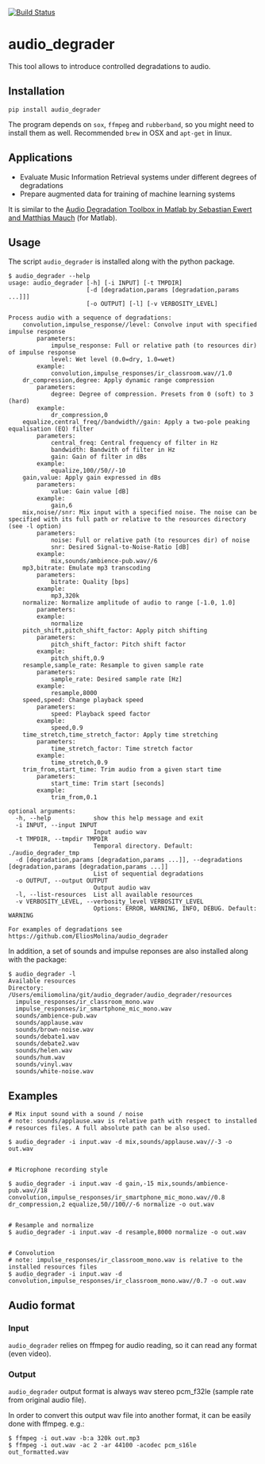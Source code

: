 [![Build Status](https://travis-ci.org/EliosMolina/audio_degrader.svg?branch=master)](https://travis-ci.org/EliosMolina/audio_degrader)
# audio_degrader

This tool allows to introduce controlled degradations to audio.

## Installation

`pip install audio_degrader`

The program depends on `sox`, `ffmpeg` and `rubberband`, so you might need to install them as well. Recommended `brew` in OSX and `apt-get` in linux.

## Applications
* Evaluate Music Information Retrieval systems under different degrees of degradations
* Prepare augmented data for training of machine learning systems

It is similar to the [Audio Degradation Toolbox in Matlab by Sebastian Ewert and Matthias Mauch][1] (for Matlab).


## Usage

The script `audio_degrader` is installed along with the python package.

```
$ audio_degrader --help
usage: audio_degrader [-h] [-i INPUT] [-t TMPDIR]
                      [-d [degradation,params [degradation,params ...]]]
                      [-o OUTPUT] [-l] [-v VERBOSITY_LEVEL]

Process audio with a sequence of degradations:
    convolution,impulse_response//level: Convolve input with specified impulse response
        parameters:
            impulse_response: Full or relative path (to resources dir) of impulse response
            level: Wet level (0.0=dry, 1.0=wet)
        example:
            convolution,impulse_responses/ir_classroom.wav//1.0
    dr_compression,degree: Apply dynamic range compression
        parameters:
            degree: Degree of compression. Presets from 0 (soft) to 3 (hard)
        example:
            dr_compression,0
    equalize,central_freq//bandwidth//gain: Apply a two-pole peaking equalisation (EQ) filter
        parameters:
            central_freq: Central frequency of filter in Hz
            bandwidth: Bandwith of filter in Hz
            gain: Gain of filter in dBs
        example:
            equalize,100//50//-10
    gain,value: Apply gain expressed in dBs
        parameters:
            value: Gain value [dB]
        example:
            gain,6
    mix,noise//snr: Mix input with a specified noise. The noise can be specified with its full path or relative to the resources directory (see -l option)
        parameters:
            noise: Full or relative path (to resources dir) of noise
            snr: Desired Signal-to-Noise-Ratio [dB]
        example:
            mix,sounds/ambience-pub.wav//6
    mp3,bitrate: Emulate mp3 transcoding
        parameters:
            bitrate: Quality [bps]
        example:
            mp3,320k
    normalize: Normalize amplitude of audio to range [-1.0, 1.0]
        parameters:
        example:
            normalize
    pitch_shift,pitch_shift_factor: Apply pitch shifting
        parameters:
            pitch_shift_factor: Pitch shift factor
        example:
            pitch_shift,0.9
    resample,sample_rate: Resample to given sample rate
        parameters:
            sample_rate: Desired sample rate [Hz]
        example:
            resample,8000
    speed,speed: Change playback speed
        parameters:
            speed: Playback speed factor
        example:
            speed,0.9
    time_stretch,time_stretch_factor: Apply time stretching
        parameters:
            time_stretch_factor: Time stretch factor
        example:
            time_stretch,0.9
    trim_from,start_time: Trim audio from a given start time
        parameters:
            start_time: Trim start [seconds]
        example:
            trim_from,0.1

optional arguments:
  -h, --help            show this help message and exit
  -i INPUT, --input INPUT
                        Input audio wav
  -t TMPDIR, --tmpdir TMPDIR
                        Temporal directory. Default: ./audio_degrader_tmp
  -d [degradation,params [degradation,params ...]], --degradations [degradation,params [degradation,params ...]]
                        List of sequential degradations
  -o OUTPUT, --output OUTPUT
                        Output audio wav
  -l, --list-resources  List all available resources
  -v VERBOSITY_LEVEL, --verbosity_level VERBOSITY_LEVEL
                        Options: ERROR, WARNING, INFO, DEBUG. Default: WARNING

For examples of degradations see https://github.com/EliosMolina/audio_degrader
```

In addition, a set of sounds and impulse reponses are also installed along with the package:

```
$ audio_degrader -l
Available resources
Directory: /Users/emiliomolina/git/audio_degrader/audio_degrader/resources
  impulse_responses/ir_classroom_mono.wav
  impulse_responses/ir_smartphone_mic_mono.wav
  sounds/ambience-pub.wav
  sounds/applause.wav
  sounds/brown-noise.wav
  sounds/debate1.wav
  sounds/debate2.wav
  sounds/helen.wav
  sounds/hum.wav
  sounds/vinyl.wav
  sounds/white-noise.wav
```

## Examples

```
# Mix input sound with a sound / noise
# note: sounds/applause.wav is relative path with respect to installed
# resources files. A full absolute path can be also used.

$ audio_degrader -i input.wav -d mix,sounds/applause.wav//-3 -o out.wav


# Microphone recording style

$ audio_degrader -i input.wav -d gain,-15 mix,sounds/ambience-pub.wav//18 convolution,impulse_responses/ir_smartphone_mic_mono.wav//0.8 dr_compression,2 equalize,50//100//-6 normalize -o out.wav


# Resample and normalize
$ audio_degrader -i input.wav -d resample,8000 normalize -o out.wav


# Convolution
# note: impulse_responses/ir_classroom_mono.wav is relative to the installed resources files
$ audio_degrader -i input.wav -d convolution,impulse_responses/ir_classroom_mono.wav//0.7 -o out.wav
```

## Audio format

### Input
`audio_degrader` relies on ffmpeg for audio reading, so it can read any format (even video).

### Output
`audio_degrader` output format is always wav stereo pcm_f32le (sample rate from original audio file).

In order to convert this output wav file into another format, it can be easily done with ffmpeg. e.g.:
```
$ ffmpeg -i out.wav -b:a 320k out.mp3
$ ffmpeg -i out.wav -ac 2 -ar 44100 -acodec pcm_s16le out_formatted.wav

```


[1]: https://code.soundsoftware.ac.uk/projects/audio-degradation-toolbox

